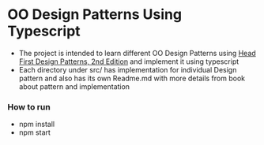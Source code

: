 # OO Design Patterns Using Typescript

- The project is intended to learn different OO Design Patterns using [Head First Design Patterns, 2nd Edition](https://learning.oreilly.com/library/view/head-first-design/9781492077992/) and implement it using typescript
- Each directory under src/ has implementation for individual Design pattern and also has its own Readme.md with more details from book about pattern and implementation


### How to run
* npm install
* npm start

